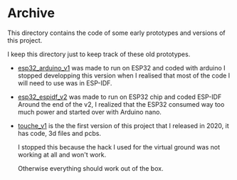 # Archive

This directory contains the code of some early prototypes and versions of this project.

I keep this directory just to keep track of these old prototypes.

- [esp32_arduino_v1](./esp32_arduino_v1) was made to run on ESP32 and coded with arduino
I stopped developping this version when I realised that most of the code I will need to use was in ESP-IDF.

- [esp32_espidf_v2](esp32_espidf_v2) was made to run on ESP32 chip and coded ESP-IDF
Around the end of the v2, I realized that the ESP32 consumed way too much power and started over with Arduino nano.

- [touche_v1](touche_v1) is the the first version of this project that I released in 2020, it has code, 3d files and pcbs.

  I stopped this because the hack I used for the virtual ground was not working at all and won't work.

  Otherwise everything should work out of the box.
